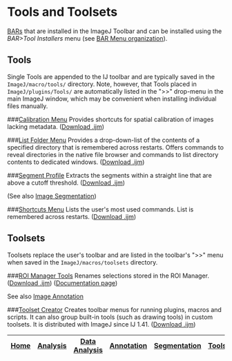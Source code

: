 # Tools and Toolsets
[BARs][Home] that are installed in the ImageJ Toolbar and can be installed using the
_BAR>Tool Installers_ menu (see [BAR Menu organization](../BAR/README.md#bar-menu)).

## Tools
Single Tools are appended to the IJ toolbar and are typically saved in the `ImageJ/macro/tools/`
directory. Note, however, that Tools placed in `ImageJ/plugins/Tools/` are automatically listed in
the ">>" drop-menu in the main ImageJ window, which may be convenient when installing individual
files manually.

###[Calibration Menu](./Calibration_Menu.ijm)
   Provides shortcuts for spatial calibration of images lacking metadata.
   ([Download .ijm](./Calibration_Menu.ijm?raw=true))

###[List Folder Menu](./List_Folder_Menu.ijm)
   Provides a drop-down-list of the contents of a specified directory that is remembered across
   restarts. Offers commands to reveal directories in the native file browser and commands to list
   directory contents to dedicated windows.
   ([Download .ijm](./List_Folder_Menu.ijm?raw=true))

###[Segment Profile](./Segment_Profile.ijm)<a name="segment-profile-tool"></a>
   Extracts the segments within a straight line that are above a cutoff threshold.
   ([Download .ijm](./Segment_Profile.ijm?raw=true))

   (See also [Image Segmentation](../Segmentation/README.md#segmentation))


###[Shortcuts Menu](./Shortcuts_Menu.ijm)
   Lists the user's most used commands. List is remembered across restarts.
   ([Download .ijm](./Shortcuts_Menu.ijm?raw=true))


## Toolsets
Toolsets replace the user's toolbar and are listed in the toolbar's ">>" menu when saved in the
`ImageJ/macros/toolsets` directory.

###[ROI Manager Tools](./Toolsets/ROI%20Manager%20Tools.ijm)
   Renames selections stored in the ROI Manager.
   ([Download .ijm](./Toolsets/ROI%20Manager%20Tools.ijm?raw=true))
   ([Documentation page](http://imagej.net/plugins/roi-manager-tools))

   See also [Image Annotation](../Annotation/README.md#annotation)


###[Toolset Creator](./Toolsets/Toolset%20Creator.ijm)
   Creates toolbar menus for running plugins, macros and scripts. It can also group
   built-in tools (such as drawing tools) in custom toolsets. It is distributed with ImageJ
   since IJ 1.41.
   ([Download .ijm](./Toolsets/Toolset%20Creator.ijm?raw=true))




| [Home] | [Analysis] | [Data Analysis] | [Annotation] | [Segmentation] | [Tools] | [Plugins] | [lib] | [Snippets] | [IJ] |
|:------:|:----------:|:---------------:|:------------:|:--------------:|:-------:|:---------:|:-----:|:----------:|:----:|

[Home]: https://github.com/tferr/Scripts#ij-bar
[Analysis]: https://github.com/tferr/Scripts/tree/master/Analysis#analysis
[Data Analysis]: https://github.com/tferr/Scripts/tree/master/Data_Analysis#data-analysis
[Annotation]: https://github.com/tferr/Scripts/tree/master/Annotation#annotation
[Segmentation]: https://github.com/tferr/Scripts/tree/master/Segmentation#segmentation
[Morphometry]: https://github.com/tferr/Scripts/tree/master/Morphometry#morphometry
[Tools]: https://github.com/tferr/Scripts/tree/master/Tools#tools-and-toolsets
[Plugins]: https://github.com/tferr/Scripts/tree/master/BAR#bar-plugins
[lib]: https://github.com/tferr/Scripts/tree/master/lib#lib
[Snippets]: https://github.com/tferr/Scripts/tree/master/Snippets#snippets
[IJ]: http://imagej.net/BAR
